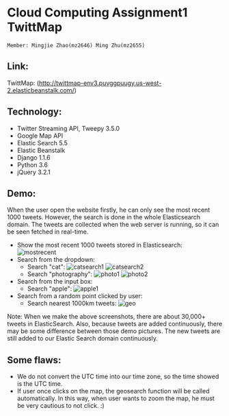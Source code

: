 # Cloud Computing Assignment1 TwittMap

	Member: Mingjie Zhao(mz2646) Ming Zhu(mz2655)

## Link:
TwittMap: (http://twittmap-env3.puvggpuugy.us-west-2.elasticbeanstalk.com/)

## Technology:
* Twitter Streaming API, Tweepy 3.5.0
* Google Map API
* Elastic Search 5.5
* Elastic Beanstalk
* Django 1.1.6
* Python 3.6
* jQuery 3.2.1

## Demo:

When the user open the website firstly, he can only see the most recent 1000 tweets. However, the search is done in the whole Elasticsearch domain. The tweets are collected when the web server is running, so it can be seen fetched in real-time. 

* Show the most recent 1000 tweets stored in Elasticsearch:
![mostrecent](https://github.com/streammy2013/Cloud-Computing-Assignment1-TwittMap/blob/master/demo%20img/initial.png)
* Search from the dropdown:
	* Search "cat": 
![catsearch1](https://github.com/streammy2013/Cloud-Computing-Assignment1-TwittMap/blob/master/demo%20img/search-cat.png)
![catsearch2](https://github.com/streammy2013/Cloud-Computing-Assignment1-TwittMap/blob/master/demo%20img/search-cat-2.png)
	* Search "photography":
![photo1](https://github.com/streammy2013/Cloud-Computing-Assignment1-TwittMap/blob/master/demo%20img/search-photography.png)
![photo2](https://github.com/streammy2013/Cloud-Computing-Assignment1-TwittMap/blob/master/demo%20img/search-photography2.png)
* Search from the input box:
	* Search "apple":
![apple1](https://github.com/streammy2013/Cloud-Computing-Assignment1-TwittMap/blob/master/demo%20img/search-apple.png)
* Search from a random point clicked by user:
 	* Search nearest 1000km tweets:
![geo](https://github.com/streammy2013/Cloud-Computing-Assignment1-TwittMap/blob/master/demo%20img/geosearch.png)

Note: When we make the above screenshots, there are about 30,000+ tweets in ElasticSearch. Also, because tweets are added continuously, there may be some difference between those demo pictures. The new tweets are still added to our Elastic Search domain continuously.

## Some flaws:
* We do not convert the UTC time into our time zone, so the time showed is the UTC time.
* If user once clicks on the map, the geosearch function will be called automatically. In this way, when user wants to zoom the map, he must be very cautious to not click. :)


